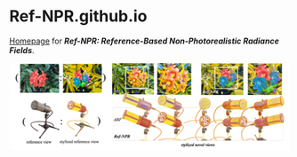 # Ref-NPR.github.io
[Homepage](https://ref-npr.github.io/) for ***Ref-NPR: Reference-Based Non-Photorealistic Radiance Fields***.

![image](./assets/teaser.png)
